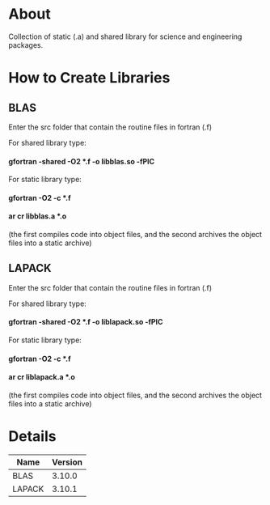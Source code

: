 # About
Collection of static (.a) and shared library for science and engineering packages.

# How to Create Libraries
## BLAS
Enter the src folder that contain the routine files in fortran (.f)

For shared library type:

#### gfortran -shared -O2 *.f -o libblas.so -fPIC

For static library type:

#### gfortran -O2 -c *.f
#### ar cr libblas.a *.o
 
 (the first compiles code into object files, and the second archives the object files into a static archive)
 
## LAPACK
Enter the src folder that contain the routine files in fortran (.f)

For shared library type:

#### gfortran -shared -O2 *.f -o liblapack.so -fPIC

For static library type:

#### gfortran -O2 -c *.f
#### ar cr liblapack.a *.o
 
 (the first compiles code into object files, and the second archives the object files into a static archive)

# Details

| Name | Version |
| ------------- | ------------- | 
| BLAS    | 3.10.0
| LAPACK  | 3.10.1
